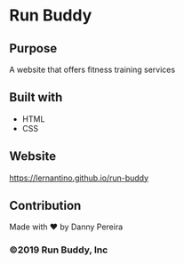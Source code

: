 # Run Buddy

## Purpose
A website that offers fitness training services

## Built with
* HTML
* CSS

## Website
https://lernantino.github.io/run-buddy

## Contribution
Made with ❤️ by Danny Pereira

### ©️2019 Run Buddy, Inc 
